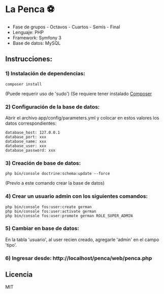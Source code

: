 # La Penca :soccer:

- Fase de grupos - Octavos - Cuartos - Semis - Final
- Lenguaje: PHP
- Framework: Symfony 3
- Base de datos: MySQL

## Instrucciones:

### 1) Instalación de dependencias:

```
composer install
````
(Puede requerir uso de 'sudo')
(Se requiere tener instalado [Composer](https://getcomposer.org/)

### 2) Configuración de la base de datos:

Abrir el archivo app/config/parameters.yml y colocar en estos valores los datos correspondientes:
```
database_host: 127.0.0.1
database_port: xxx
database_name: xxx
database_user: xxx
database_password: xxx
```

### 3) Creación de base de datos:
```
php bin/console doctrine:schema:update --force
````
(Previo a este comando crear la base de datos)

### 4) Crear un usuario admin con los siguientes comandos:

```
php bin/console fos:user:create german
php bin/console fos:user:activate german
php bin/console fos:user:promote german ROLE_SUPER_ADMIN
```

### 5) Cambiar en base de datos:
En la tabla 'usuario', al user recien creado, agregarle 'admin' en el campo 'tipo'.

### 6) Ingresar desde: http://localhost/penca/web/penca.php

## Licencia

MIT
